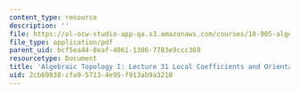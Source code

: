 ```yaml
---
content_type: resource
description: ''
file: https://ol-ocw-studio-app-qa.s3.amazonaws.com/courses/18-905-algebraic-topology-i-fall-2016/2cb69838cfa957134e95f913ab9a3210_MIT18_905F16_lec31.pdf
file_type: application/pdf
parent_uid: bcf5ea44-8eaf-4061-1306-7783e9ccc369
resourcetype: Document
title: 'Algebraic Topology I: Lecture 31 Local Coefficients and Orientations'
uid: 2cb69838-cfa9-5713-4e95-f913ab9a3210
---
```

